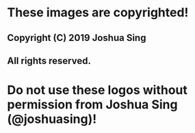 # These images are copyrighted!
## Copyright (C) 2019 Joshua Sing
## All rights reserved.

# Do not use these logos without permission from Joshua Sing (@joshuasing)!
